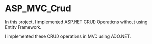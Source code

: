 # ASP_MVC_Crud
In this project, I implemented ASP.NET CRUD Operations without using Entity Framework. 

I implemented these CRUD operations in MVC using ADO.NET.
